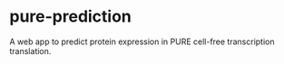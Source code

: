 # pure-prediction
A web app to predict protein expression in PURE cell-free transcription translation. 
